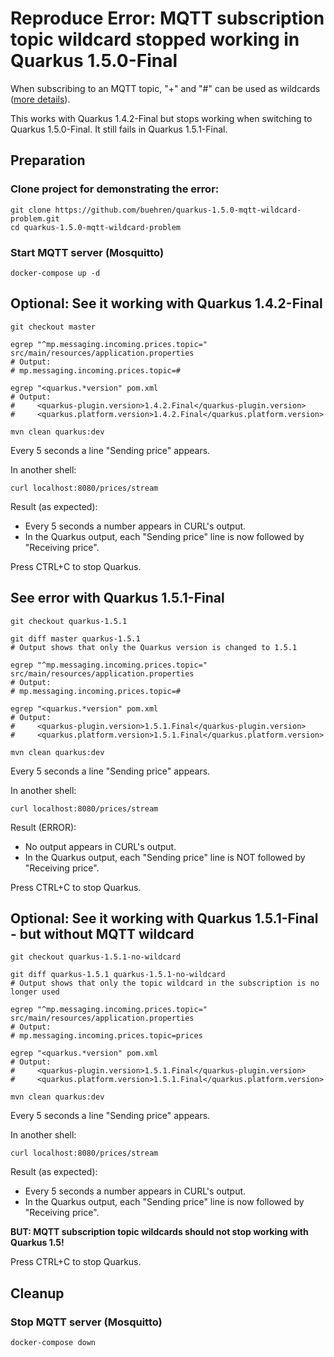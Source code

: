 # Reproduce Error: MQTT subscription topic wildcard stopped working in Quarkus 1.5.0-Final 

When subscribing to an MQTT topic, "+" and "#" can be used as wildcards ([more details](https://mosquitto.org/man/mqtt-7.html)).

This works with Quarkus 1.4.2-Final but stops working when switching to Quarkus 1.5.0-Final. 
It still fails in Quarkus 1.5.1-Final.

## Preparation

### Clone project for demonstrating the error:
```
git clone https://github.com/buehren/quarkus-1.5.0-mqtt-wildcard-problem.git
cd quarkus-1.5.0-mqtt-wildcard-problem
```

### Start MQTT server (Mosquitto)
```
docker-compose up -d
```


## Optional: See it working with Quarkus 1.4.2-Final
```
git checkout master

egrep "^mp.messaging.incoming.prices.topic=" src/main/resources/application.properties
# Output:
# mp.messaging.incoming.prices.topic=#

egrep "<quarkus.*version" pom.xml
# Output:
#     <quarkus-plugin.version>1.4.2.Final</quarkus-plugin.version>
#     <quarkus.platform.version>1.4.2.Final</quarkus.platform.version>

mvn clean quarkus:dev
```
Every 5 seconds a line "Sending price" appears.

In another shell:
```
curl localhost:8080/prices/stream
```

Result (as expected):
* Every 5 seconds a number appears in CURL's output.
* In the Quarkus output, each "Sending price" line is now followed by "Receiving price".

Press CTRL+C to stop Quarkus.


## See error with Quarkus 1.5.1-Final
```
git checkout quarkus-1.5.1

git diff master quarkus-1.5.1
# Output shows that only the Quarkus version is changed to 1.5.1

egrep "^mp.messaging.incoming.prices.topic=" src/main/resources/application.properties
# Output:
# mp.messaging.incoming.prices.topic=#

egrep "<quarkus.*version" pom.xml
# Output:
#     <quarkus-plugin.version>1.5.1.Final</quarkus-plugin.version>
#     <quarkus.platform.version>1.5.1.Final</quarkus.platform.version>

mvn clean quarkus:dev
```
Every 5 seconds a line "Sending price" appears.

In another shell:
```
curl localhost:8080/prices/stream
```

Result (ERROR):
* No output appears in CURL's output.
* In the Quarkus output, each "Sending price" line is NOT followed by "Receiving price".

Press CTRL+C to stop Quarkus.


## Optional: See it working with Quarkus 1.5.1-Final - but without MQTT wildcard
```
git checkout quarkus-1.5.1-no-wildcard

git diff quarkus-1.5.1 quarkus-1.5.1-no-wildcard
# Output shows that only the topic wildcard in the subscription is no longer used

egrep "^mp.messaging.incoming.prices.topic=" src/main/resources/application.properties
# Output:
# mp.messaging.incoming.prices.topic=prices

egrep "<quarkus.*version" pom.xml
# Output:
#     <quarkus-plugin.version>1.5.1.Final</quarkus-plugin.version>
#     <quarkus.platform.version>1.5.1.Final</quarkus.platform.version>

mvn clean quarkus:dev
```
Every 5 seconds a line "Sending price" appears.

In another shell:
```
curl localhost:8080/prices/stream
```

Result (as expected):
* Every 5 seconds a number appears in CURL's output.
* In the Quarkus output, each "Sending price" line is now followed by "Receiving price".

**BUT: MQTT subscription topic wildcards should not stop working with Quarkus 1.5!**

Press CTRL+C to stop Quarkus.

## Cleanup

### Stop MQTT server (Mosquitto)
```
docker-compose down
```
